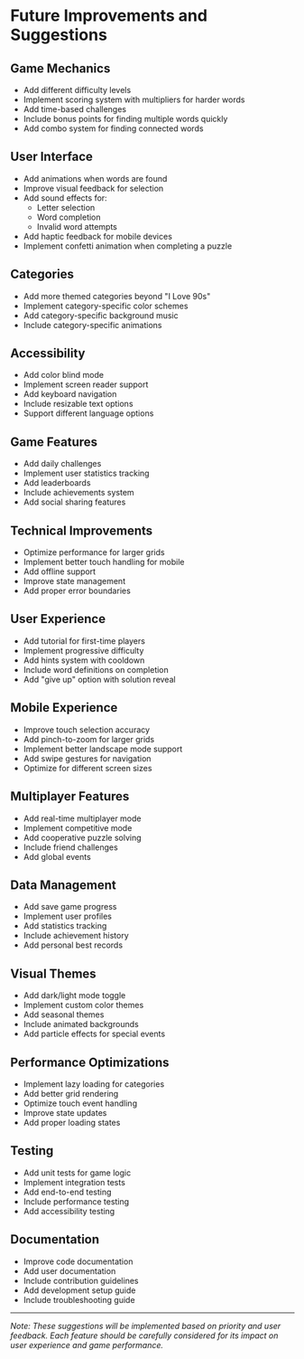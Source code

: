 # Future Improvements and Suggestions

## Game Mechanics
- Add different difficulty levels
- Implement scoring system with multipliers for harder words
- Add time-based challenges
- Include bonus points for finding multiple words quickly
- Add combo system for finding connected words

## User Interface
- Add animations when words are found
- Improve visual feedback for selection
- Add sound effects for:
  - Letter selection
  - Word completion
  - Invalid word attempts
- Add haptic feedback for mobile devices
- Implement confetti animation when completing a puzzle

## Categories
- Add more themed categories beyond "I Love 90s"
- Implement category-specific color schemes
- Add category-specific background music
- Include category-specific animations

## Accessibility
- Add color blind mode
- Implement screen reader support
- Add keyboard navigation
- Include resizable text options
- Support different language options

## Game Features
- Add daily challenges
- Implement user statistics tracking
- Add leaderboards
- Include achievements system
- Add social sharing features

## Technical Improvements
- Optimize performance for larger grids
- Implement better touch handling for mobile
- Add offline support
- Improve state management
- Add proper error boundaries

## User Experience
- Add tutorial for first-time players
- Implement progressive difficulty
- Add hints system with cooldown
- Include word definitions on completion
- Add "give up" option with solution reveal

## Mobile Experience
- Improve touch selection accuracy
- Add pinch-to-zoom for larger grids
- Implement better landscape mode support
- Add swipe gestures for navigation
- Optimize for different screen sizes

## Multiplayer Features
- Add real-time multiplayer mode
- Implement competitive mode
- Add cooperative puzzle solving
- Include friend challenges
- Add global events

## Data Management
- Add save game progress
- Implement user profiles
- Add statistics tracking
- Include achievement history
- Add personal best records

## Visual Themes
- Add dark/light mode toggle
- Implement custom color themes
- Add seasonal themes
- Include animated backgrounds
- Add particle effects for special events

## Performance Optimizations
- Implement lazy loading for categories
- Add better grid rendering
- Optimize touch event handling
- Improve state updates
- Add proper loading states

## Testing
- Add unit tests for game logic
- Implement integration tests
- Add end-to-end testing
- Include performance testing
- Add accessibility testing

## Documentation
- Improve code documentation
- Add user documentation
- Include contribution guidelines
- Add development setup guide
- Include troubleshooting guide

---

*Note: These suggestions will be implemented based on priority and user feedback. Each feature should be carefully considered for its impact on user experience and game performance.* 